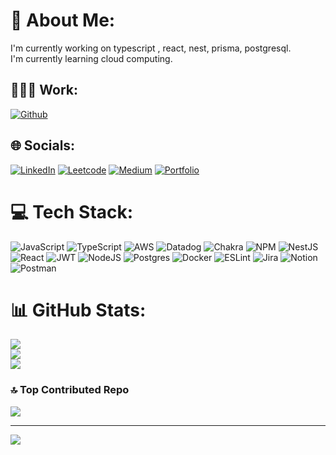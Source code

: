 # 💫 About Me:
I'm currently working on typescript , react, nest, prisma, postgresql.<br>I'm currently learning cloud computing.<br>

## 👨🏻‍💻 Work:
[![Github](https://img.shields.io/badge/Github-%230077B5.svg?logo=github&logoColor=white)](https://github.com/saurabhchauhan-T?tab=overview) 

## 🌐 Socials:
[![LinkedIn](https://img.shields.io/badge/LinkedIn-%230077B5.svg?logo=linkedin&logoColor=white)](https://linkedin.com/in/chauhansaurabh14) 
[![Leetcode](https://img.shields.io/badge/Leetcode-%230077B5.svg?logo=leetcode&logoColor=white)](https://leetcode.com/symbiote-ux/) 
[![Medium](https://img.shields.io/badge/Medium-%230077B5.svg?logo=medium&logoColor=white)](https://medium.com/@tnikhil422) 
[![Portfolio](https://img.shields.io/badge/Portfolio-%230077B5.svg?logo=portfolio&logoColor=white)](https://chauhan-saurabh.netlify.app/) 

# 💻 Tech Stack:
![JavaScript](https://img.shields.io/badge/javascript-%23323330.svg?style=flat&logo=javascript&logoColor=%23F7DF1E) ![TypeScript](https://img.shields.io/badge/typescript-%23007ACC.svg?style=flat&logo=typescript&logoColor=white) ![AWS](https://img.shields.io/badge/AWS-%23FF9900.svg?style=flat&logo=amazon-aws&logoColor=white) ![Datadog](https://img.shields.io/badge/datadog-%23632CA6.svg?style=flat&logo=datadog&logoColor=white) ![Chakra](https://img.shields.io/badge/chakra-%234ED1C5.svg?style=flat&logo=chakraui&logoColor=white) ![NPM](https://img.shields.io/badge/NPM-%23000000.svg?style=flat&logo=npm&logoColor=white) ![NestJS](https://img.shields.io/badge/nestjs-%23E0234E.svg?style=flat&logo=nestjs&logoColor=white) ![React](https://img.shields.io/badge/react-%2320232a.svg?style=flat&logo=react&logoColor=%2361DAFB) ![JWT](https://img.shields.io/badge/JWT-black?style=flat&logo=JSON%20web%20tokens) ![NodeJS](https://img.shields.io/badge/node.js-6DA55F?style=flat&logo=node.js&logoColor=white) ![Postgres](https://img.shields.io/badge/postgres-%23316192.svg?style=flat&logo=postgresql&logoColor=white) ![Docker](https://img.shields.io/badge/docker-%230db7ed.svg?style=flat&logo=docker&logoColor=white) ![ESLint](https://img.shields.io/badge/ESLint-4B3263?style=flat&logo=eslint&logoColor=white) ![Jira](https://img.shields.io/badge/jira-%230A0FFF.svg?style=flat&logo=jira&logoColor=white) ![Notion](https://img.shields.io/badge/Notion-%23000000.svg?style=flat&logo=notion&logoColor=white) ![Postman](https://img.shields.io/badge/Postman-FF6C37?style=flat&logo=postman&logoColor=white)
# 📊 GitHub Stats:
![](https://github-readme-stats.vercel.app/api?username=symbiote-ux&theme=swift&hide_border=false&include_all_commits=true&count_private=true)<br/>
![](https://github-readme-streak-stats.herokuapp.com/?user=symbiote-ux&theme=swift&hide_border=false)<br/>
![](https://github-readme-stats.vercel.app/api/top-langs/?username=symbiote-ux&theme=swift&hide_border=false&include_all_commits=true&count_private=true&layout=compact)

### 🔝 Top Contributed Repo
![](https://github-contributor-stats.vercel.app/api?username=symbiote-ux&limit=5&theme=dark_dimmed&combine_all_yearly_contributions=true)

---
[![](https://visitcount.itsvg.in/api?id=symbiote-ux&icon=5&color=10)](https://visitcount.itsvg.in)
